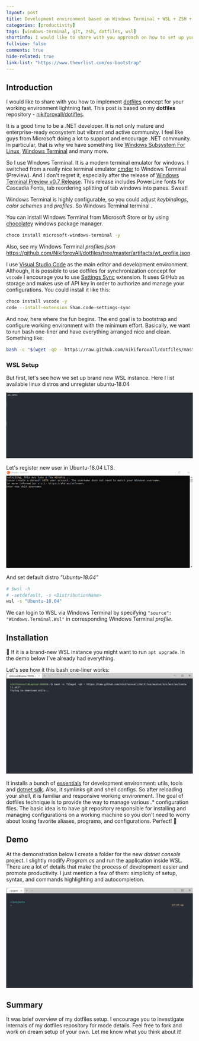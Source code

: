 ```yaml
---
layout: post
title: Development environment based on Windows Terminal + WSL + ZSH + dotfiles
categories: [productivity]
tags: [windows-terminal, git, zsh, dotfiles, wsl]
shortinfo: I would like to share with you approach on how to set up your working environment lightning fast. This post is based on my <b>dotfiles</b> repository - <a href="https://github.com/NikiforovAll/dotfiles" target="_blank">nikiforovall/dotifles</a>
fullview: false
comments: true
hide-related: true
link-list: "https://www.theurlist.com/os-bootstrap"
---
```


## Introduction

I would like to share with you how to implement [dotfiles]([https://link](https://dotfiles.github.io/)) concept for your working environment lightning fast. This post is based on my **dotfiles** repository - [nikiforovall/dotifles](https://github.com/NikiforovAll/dotfiles).

It is a good time to be a .NET developer. It is not only mature and enterprise-ready ecosystem but vibrant and active community. I feel like guys from Microsoft doing a lot to support and encourage .NET community. In particular, that is why we have something like [Windows Subsystem For Linux](https://docs.microsoft.com/en-us/windows/wsl/about), [Windows Terminal](https://github.com/Microsoft/Terminal) and many more.

So I use Windows Terminal. It is a modern terminal emulator for windows. I switched from a really nice terminal emulator [cmder](https://cmder.net/) to Windows Terminal (Preview). And I don't regret it, especially after the release of [Windows Terminal Preview v0.7 Release](https://devblogs.microsoft.com/commandline/windows-terminal-preview-v0-7-release/). This release includes PowerLine fonts for Cascadia Fonts, tab reordering splitting of tab windows into panes. Sweat!

Windows Terminal is highly configurable, so you could adjust *keybindings*, *color schemes* and *profiles*. So Windows Terminal terminal .

You can install Windows Terminal from Microsoft Store or by using [chocolatey](https://chocolatey.org/) windows package manager.

```bash
choco install microsoft-windows-terminal -y
```

Also, see my Windows Terminal *profiles.json* <https://github.com/NikiforovAll/dotfiles/tree/master/artifacts/wt_profile.json>.

I use [Visual Studio Code](https://code.visualstudio.com/) as the main editor and development environment. Although, it is possible to use dotfiles for synchronization concept for `vscode` I encourage you to use [Settings Sync](https://marketplace.visualstudio.com/items?itemName=Shan.code-settings-sync) extension. It uses GitHub as storage and makes use of API key in order to authorize and manage your configurations. You could install it like this:

```bash
choco install vscode -y
code --intall-extension Shan.code-settings-sync
```

And now, here where the fun begins. The end goal is to bootstrap and configure working environment with the minimum effort. Basically, we want to run bash one-liner and have everything arranged nice and clean. Something like:

```bash
bash -c "$(wget -qO - https://raw.github.com/nikiforovall/dotfiles/master/src/wsl/os/install.sh)"
```

### WSL Setup

But first, let's see how we set up brand new WSL instance. Here I list available linux distros and unregister ubuntu-18.04

![setup-1](/assets/nikiforovall-setup/test1.gif)

Let's register new user in Ubuntu-18.04 LTS.
![setup-2](/assets/nikiforovall-setup/test2.gif)

And set default distro *"Ubuntu-18.04"*

```bash
# $wsl -h
# -setdefault, -s <DistributionName>
wsl -s "Ubuntu-18.04"
```

We can login to WSL via Windows Terminal by specifying `"source": "Windows.Terminal.Wsl"` in corresponding Windows Terminal *profile*.

## Installation

🔧 If it is a brand-new WSL instance you might want to run `apt upgrade`. In the demo below I've already had everything.

Let's see how it this bash one-liner works:
![setup-3](/assets/nikiforovall-setup/test3.gif)

It installs a bunch of [essentials](https://github.com/NikiforovAll/dotfiles/blob/master/src/wsl/os/app_install.sh) for development environment: utils, tools and [dotnet sdk](https://dotnet.microsoft.com/download). Also, it symlinks git and shell configs. So after reloading your shell, it is familiar and responsive working environment. The goal of dotfiles technique is to provide the way to manage various .* configuration files. The basic idea is to have git repository responsible for installing and managing configurations on a working machine so you don't need to worry about losing favorite aliases, programs, and configurations. Perfect! 🚀

## Demo

At the demonstration below I create a folder for the new *dotnet console* project. I slightly modify *Program.cs* and run the application inside WSL. There are a lot of details that make the process of development easier and promote productivity. I just mention a few of them: simplicity of setup, syntax, and commands highlighting and autocompletion.

![setup-4](/assets/nikiforovall-setup/test4.gif)

## Summary

It was brief overview of my dotfiles setup. I encourage you to investigate internals of my dotfiles repository for mode details. Feel free to fork and work on dream setup of your own. Let me know what you think about it!

